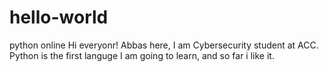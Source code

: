 # hello-world
python online
Hi everyonr!
Abbas here, I am Cybersecurity student at ACC.
Python is the first languge I am going to learn, and so far i like it.
